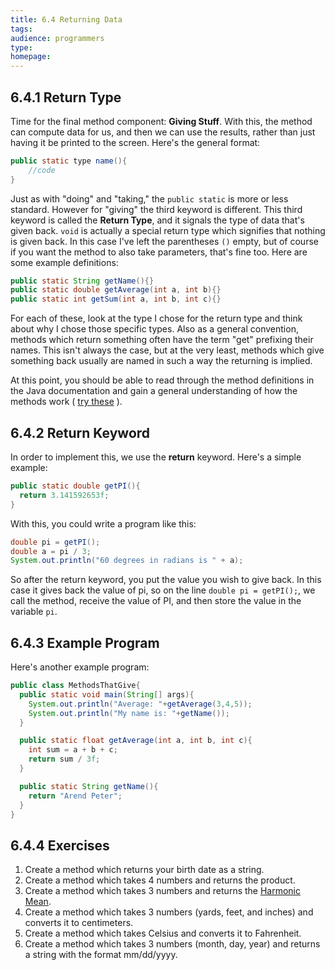 ```yaml
---
title: 6.4 Returning Data
tags:
audience: programmers
type:
homepage:
---
```


## 6.4.1 Return Type

Time for the final method component: **Giving Stuff**. With this, the method can compute data for us, and then we can use the results, rather than just having it be printed to the screen. Here's the general format:

```java
public static type name(){
    //code
}
```

Just as with "doing" and "taking," the `public static` is more or less standard. However for "giving" the third keyword is different. This third keyword is called the **Return Type**, and it signals the type of data that's given back. `void` is actually a special return type which signifies that nothing is given back. In this case I've left the parentheses `()` empty, but of course if you want the method to also take parameters, that's fine too. Here are some example definitions:

```java
public static String getName(){}
public static double getAverage(int a, int b){}
public static int getSum(int a, int b, int c){}
```

For each of these, look at the type I chose for the return type and think about why I chose those specific types. Also as a general convention, methods which return something often have the term "get" prefixing their names. This isn't always the case, but at the very least, methods which give something back usually are named in such a way the returning is implied.

At this point, you should be able to read through the method definitions in the Java documentation and gain a general understanding of how the methods work ( [try these](https://docs.oracle.com/javase/7/docs/api/java/util/Scanner.html#toString) ).

## 6.4.2 Return Keyword

In order to implement this, we use the **return** keyword. Here's a simple example:

```java
public static double getPI(){
  return 3.141592653f;
}
```

With this, you could write a program like this:

```java
double pi = getPI();
double a = pi / 3;
System.out.println("60 degrees in radians is " + a);
```

So after the return keyword, you put the value you wish to give back. In this case it gives back the value of pi, so on the line `double pi = getPI();`, we call the method, receive the value of PI, and then store the value in the variable `pi`.

## 6.4.3 Example Program

Here's another example program:

```java
public class MethodsThatGive{
  public static void main(String[] args){
    System.out.println("Average: "+getAverage(3,4,5));
    System.out.println("My name is: "+getName());
  }

  public static float getAverage(int a, int b, int c){
    int sum = a + b + c;
    return sum / 3f;
  }

  public static String getName(){
    return "Arend Peter";
  }
}
```

## 6.4.4 Exercises

1. Create a method which returns your birth date as a string.
2. Create a method which takes 4 numbers and returns the product.
3. Create a method which takes 3 numbers and returns the [Harmonic Mean](https://en.wikipedia.org/wiki/Harmonic_mean).
4. Create a method which takes 3 numbers (yards, feet, and inches) and converts it to centimeters.
5. Create a method which takes Celsius and converts it to Fahrenheit.
6. Create a method which takes 3 numbers (month, day, year) and returns a string with the format mm/dd/yyyy.
